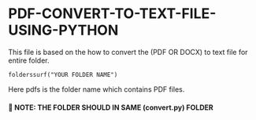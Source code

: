 # PDF-CONVERT-TO-TEXT-FILE-USING-PYTHON
This file is based on the how to convert the (PDF OR DOCX) to text  file for entire folder.
```
folderssurf("YOUR FOLDER NAME")
```
Here pdfs is the folder name which contains PDF files.


#### 🔑 NOTE: THE FOLDER SHOULD  IN  SAME (convert.py) FOLDER

